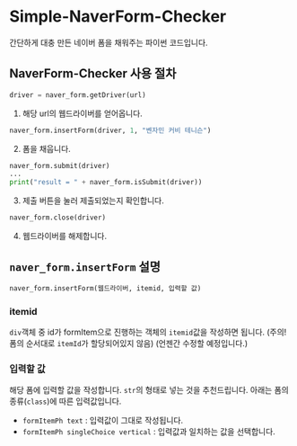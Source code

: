 # Simple-NaverForm-Checker
간단하게 대충 만든 네이버 폼을 채워주는 파이썬 코드입니다.
## NaverForm-Checker 사용 절차
```python
driver = naver_form.getDriver(url)
```
1. 해당 url의 웹드라이버를 얻어옵니다.

```python
naver_form.insertForm(driver, 1, "벤자민 커비 테니슨")
```
2. 폼을 채웁니다.

```python
naver_form.submit(driver)
...
print("result = " + naver_form.isSubmit(driver))
```
3. 제출 버튼을 눌러 제출되었는지 확인합니다.

```python
naver_form.close(driver)
```
4. 웹드라이버를 해제합니다.

## `naver_form.insertForm` 설명
```python
naver_form.insertForm(웹드라이버, itemid, 입력할 값)
```
### itemid
`div`객체 중 id가 formItem으로 진행하는 객체의 `itemid`값을 작성하면 됩니다.
(주의! 폼의 순서대로 `itemId`가 할당되어있지 않음) (언젠간 수정할 예정입니다.)

### 입력할 값
해당 폼에 입력할 값을 작성합니다. `str`의 형태로 넣는 것을 추천드립니다.
아래는 폼의 종류(`class`)에 따른 입력값입니다.
* `formItemPh text` : 입력값이 그대로 작성됩니다.
* `formItemPh singleChoice vertical` : 입력값과 일치하는 값을 선택합니다.
